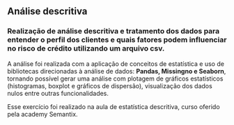 ## Análise descritiva 

### Realização de análise descritiva e tratamento dos dados para entender o perfil dos clientes e quais fatores podem influenciar no risco de crédito utilizando um arquivo csv.
A análise foi realizada com a aplicação de conceitos de estatística e uso de bibliotecas direcionadas à análise de dados: **Pandas, Missingno e Seaborn**, tornando possível gerar uma análise com plotagem de gráficos estatísticos (histogramas, boxplot e gráficos de dispersão), visualização dos dados nulos entre outras funcionalidades.

Esse exercício foi realizado na aula de estatística descritiva, curso oferido pela academy Semantix.
